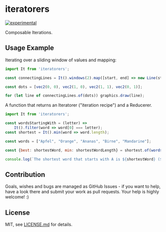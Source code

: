 # iteratorers

[![experimental](http://badges.github.io/stability-badges/dist/experimental.svg)](http://github.com/badges/stability-badges)

Composable Iterations.

## Usage Example

Iterating over a sliding window of values and mapping:
```javascript
import It from 'iteratorers';

const connectingLines = It().windows(2).map([start, end] => new Line(start, end));

const dots = [vec2(0, 0), vec2(1, 0), vec2(1, 1), vec2(0, 1)];

for (let line of connectingLines.of(dots)) graphics.draw(line);
```

A function that returns an Iteratorer ("iteration recipe") and a Reducerer.
```javascript
import It from 'iteratorers';

const wordsStartingWith = (letter) =>
    It().filter(word => word[0] === letter);
const shortest = It().min(word => word.length);

const words = ["Apfel", "Orange", "Ananas", "Birne", "Mandarine"];

const {best: shortestWord, min: shortestWordLength} = shortest.of(wordsStartingWith("A").of(words));

console.log(`The shortest word that starts with A is ${shortestWord} (${shortestWordLength} letters)`;
```

## Contribution

Goals, wishes and bugs are managed as GitHub Issues - if you want to help, have a look there and submit your work as pull requests.
Your help is highly welcome! :)

## License

MIT, see [LICENSE.md](http://github.com/citybound/iteratorers/blob/master/LICENSE.md) for details.
